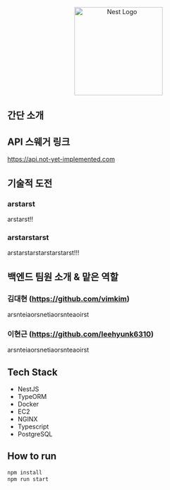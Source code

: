 <p align="center">
  <a href="http://nestjs.com/" target="blank"><img src="https://nestjs.com/img/logo-small.svg" width="200" alt="Nest Logo" /></a>
</p>

## 간단 소개

## API 스웨거 링크

https://api.not-yet-implemented.com


## 기술적 도전

### arstarst

arstarst!!

### arstarstarst

arstarstarstarstarstarst!!!

## 백엔드 팀원 소개 & 맡은 역할

### 김대현 (https://github.com/vimkim)


arsnteiaorsnetiaorsnteaoirst

### 이현근 (https://github.com/leehyunk6310)

arsnteiaorsnetiaorsnteaoirst

## Tech Stack

- NestJS
- TypeORM
- Docker
- EC2
- NGINX
- Typescript
- PostgreSQL


## How to run


```bash
npm install
npm run start
```
